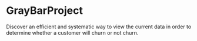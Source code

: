 # GrayBarProject
Discover an efficient and systematic way to view the current data in order to determine whether a customer will churn or not churn.
